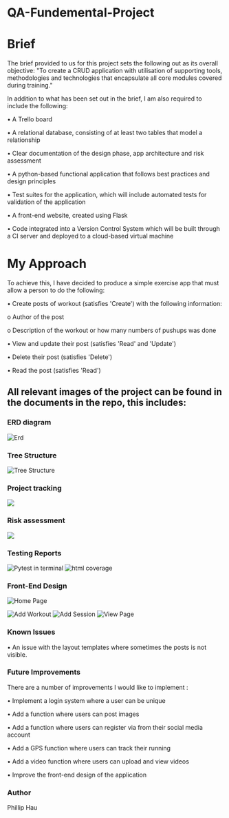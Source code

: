 # QA-Fundemental-Project

# Brief
The brief provided to us for this project sets the following out as its overall objective: "To create a CRUD application with utilisation of supporting tools, methodologies and technologies that encapsulate all core modules covered during training."


In addition to what has been set out in the brief, I am also required to include the following:

•	A Trello board

•	A relational database, consisting of at least two tables that model a relationship

•	Clear documentation of the design phase, app architecture and risk assessment

•	A python-based functional application that follows best practices and design principles

•	Test suites for the application, which will include automated tests for validation of the application

•	A front-end website, created using Flask

•	Code integrated into a Version Control System which will be built through a CI server and deployed to a cloud-based virtual machine

# My Approach

To achieve this, I have decided to produce a simple exercise app that must allow a person to do the following:

•	Create posts of workout (satisfies 'Create') with the following information:

o	Author of the post

o	Description of the workout or how many numbers of pushups was done

•	View and update their post (satisfies 'Read' and 'Update')

•	Delete their post (satisfies 'Delete')

•	Read the post (satisfies 'Read')

## All  relevant images of the project can be found in the documents in the repo, this includes:

### ERD diagram

![Erd](https://github.com/PhillipHage202/QA-Fundemental-Project/blob/main/Documents/erd.png)

### Tree Structure

![Tree Structure](https://github.com/PhillipHage202/QA-Fundemental-Project/blob/main/Documents/treee.png)

### Project tracking 

![](https://github.com/PhillipHage202/QA-Fundemental-Project/blob/main/Documents/trello.png)

### Risk assessment

![](https://github.com/PhillipHage202/QA-Fundemental-Project/blob/main/Documents/risk%20assessment.png)

### Testing Reports

![Pytest in terminal](https://github.com/PhillipHage202/QA-Fundemental-Project/blob/main/Documents/pytest%20terminal.png)
![html coverage](https://github.com/PhillipHage202/QA-Fundemental-Project/blob/main/Documents/cov.png)

### Front-End Design

![Home Page](https://github.com/PhillipHage202/QA-Fundemental-Project/blob/main/Documents/home%202.png)

![Add Workout](https://github.com/PhillipHage202/QA-Fundemental-Project/blob/main/Documents/add.png)
![Add Session](https://github.com/PhillipHage202/QA-Fundemental-Project/blob/main/Documents/addSession.png)
![View Page](https://github.com/PhillipHage202/QA-Fundemental-Project/blob/main/Documents/Viewpage.png)



### Known Issues

•	An issue with the layout templates where sometimes the posts is not visible.



### Future Improvements

There are a number of improvements I would like to implement :


•	Implement a login system where a user can be unique

•	Add a function where users can post images

•	Add a function where users can register via from their social media account

•	Add a GPS function where users can track their running

•	Add a video function where users can upload and view videos

•	Improve the front-end design of the application 
	


### Author

Phillip Hau



	
